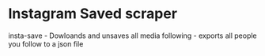 # Instagram Saved scraper

insta-save - Dowloands and unsaves all media
following - exports all people you follow to a json file
